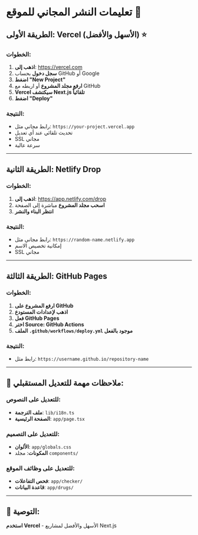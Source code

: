 # تعليمات النشر المجاني للموقع 🚀

## الطريقة الأولى: Vercel (الأسهل والأفضل) ⭐

### الخطوات:
1. **اذهب إلى**: https://vercel.com
2. **سجل دخول** بحساب GitHub أو Google
3. **اضغط "New Project"**
4. **ارفع مجلد المشروع** أو اربطه مع GitHub
5. **Vercel سيكتشف Next.js تلقائياً**
6. **اضغط "Deploy"**

### النتيجة:
- رابط مجاني مثل: `https://your-project.vercel.app`
- تحديث تلقائي عند أي تعديل
- SSL مجاني
- سرعة عالية

---

## الطريقة الثانية: Netlify Drop

### الخطوات:
1. **اذهب إلى**: https://app.netlify.com/drop
2. **اسحب مجلد المشروع** مباشرة إلى الصفحة
3. **انتظر البناء والنشر**

### النتيجة:
- رابط مجاني مثل: `https://random-name.netlify.app`
- إمكانية تخصيص الاسم
- SSL مجاني

---

## الطريقة الثالثة: GitHub Pages

### الخطوات:
1. **ارفع المشروع على GitHub**
2. **اذهب لإعدادات المستودع**
3. **فعل GitHub Pages**
4. **اختر Source: GitHub Actions**
5. **الملف `.github/workflows/deploy.yml` موجود بالفعل**

### النتيجة:
- رابط مثل: `https://username.github.io/repository-name`

---

## 📝 ملاحظات مهمة للتعديل المستقبلي:

### للتعديل على النصوص:
- **ملف الترجمة**: `lib/i18n.ts`
- **الصفحة الرئيسية**: `app/page.tsx`

### للتعديل على التصميم:
- **الألوان**: `app/globals.css`
- **المكونات**: مجلد `components/`

### للتعديل على وظائف الموقع:
- **فحص التفاعلات**: `app/checker/`
- **قاعدة البيانات**: `app/drugs/`

---

## 🎯 التوصية:
**استخدم Vercel** - الأسهل والأفضل لمشاريع Next.js

